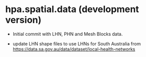 # hpa.spatial.data (development version)

* Initial commit with LHN, PHN and Mesh Blocks data.

* update LHN shape files to use LHNs for South Australia from 
  <https://data.sa.gov.au/data/dataset/local-health-networks>
